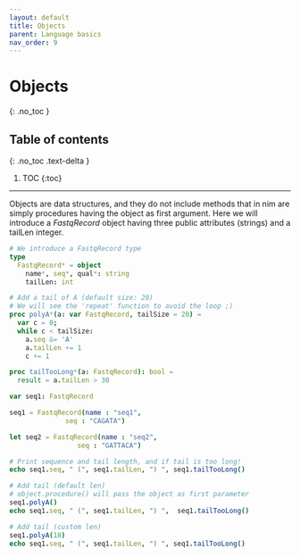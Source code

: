 ```yaml
---
layout: default
title: Objects
parent: Language basics
nav_order: 9
---
```


# Objects
{: .no_toc }

## Table of contents
{: .no_toc .text-delta }

1. TOC
{:toc}

---

Objects are data structures, and they do not include methods that in nim are simply procedures having the object as first argument.
Here we will introduce a _FastqRecord_ object having three public attributes (strings) and a tailLen integer.

```nim
# We introduce a FastqRecord type
type
  FastqRecord* = object
    name*, seq*, qual*: string
    tailLen: int

# Add a tail of A (default size: 20)
# We will see the 'repeat' function to avoid the loop ;)
proc polyA*(a: var FastqRecord, tailSize = 20) =
  var c = 0;
  while c < tailSize:
    a.seq &= 'A'
    a.tailLen += 1
    c += 1

proc tailTooLong*(a: FastqRecord): bool =
  result = a.tailLen > 30

var seq1: FastqRecord

seq1 = FastqRecord(name : "seq1",
              seq : "CAGATA")

let seq2 = FastqRecord(name : "seq2",
                 seq : "GATTACA")

# Print sequence and tail length, and if tail is too long!
echo seq1.seq, " (", seq1.tailLen, ") ", seq1.tailTooLong()

# Add tail (default len)
# object.procedure() will pass the object as first parameter
seq1.polyA()
echo seq1.seq, " (", seq1.tailLen, ") ",  seq1.tailTooLong()

# Add tail (custom len)
seq1.polyA(18)
echo seq1.seq, " (", seq1.tailLen, ") ", seq1.tailTooLong()
```
